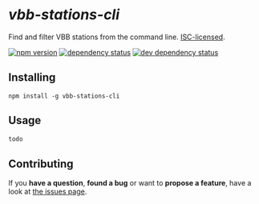 # *vbb-stations-cli*

Find and filter VBB stations from the command line. [ISC-licensed](license.md).

[![npm version](https://img.shields.io/npm/v/vbb-stations-cli.svg)](https://www.npmjs.com/package/vbb-stations-cli)
[![dependency status](https://img.shields.io/david/derhuerst/vbb-stations-cli.svg)](https://david-dm.org/derhuerst/vbb-stations-cli)
[![dev dependency status](https://img.shields.io/david/dev/derhuerst/vbb-stations-cli.svg)](https://david-dm.org/derhuerst/vbb-stations-cli#info=devDependencies)


## Installing

```shell
npm install -g vbb-stations-cli
```


## Usage

```js
todo
```


## Contributing

If you **have a question**, **found a bug** or want to **propose a feature**, have a look at [the issues page](https://github.com/derhuerst/vbb-stations-cli/issues).
